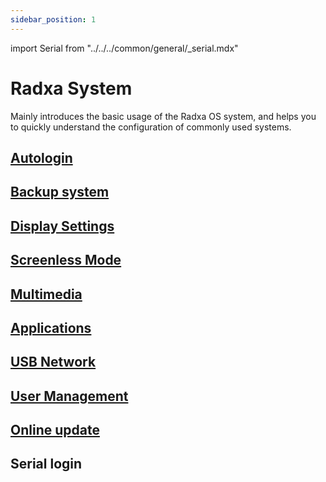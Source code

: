 ```yaml
---
sidebar_position: 1
---
```


import Serial from "../../../common/general/\_serial.mdx"

# Radxa System

Mainly introduces the basic usage of the Radxa OS system, and helps you to quickly understand the configuration of commonly used systems.

## [Autologin](/rock5/rock5c/radxa-os/autologin)

## [Backup system](/rock5/rock5c/radxa-os/backup)

## [Display Settings](/rock5/rock5c/radxa-os/display)

## [Screenless Mode](/rock5/rock5c/radxa-os/headless)

## [Multimedia](/rock5/rock5c/radxa-os/media)

## [Applications](/rock5/rock5c/radxa-os/software)

## [USB Network](/rock5/rock5c/radxa-os/usbnet)

## [User Management](/rock5/rock5c/radxa-os/user)

## [Online update](/rock5/rock5c/radxa-os/using-apt)

## Serial login

<Serial platform="rk" />
